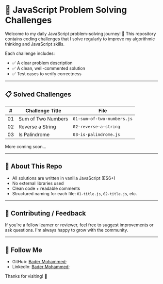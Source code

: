 # 🧠 JavaScript Problem Solving Challenges

Welcome to my daily JavaScript problem-solving journey! 🚀
This repository contains coding challenges that I solve
regularly to improve my algorithmic thinking and JavaScript skills.

Each challenge includes:

* ✅ A clear problem description
* ✅ A clean, well-commented solution
* ✅ Test cases to verify correctness

---

## 📋 Solved Challenges

| #  | Challenge Title    | File                       |
| -- | ------------------ | -------------------------- |
| 01 | Sum of Two Numbers | `01-sum-of-two-numbers.js` |
| 02 | Reverse a String   | `02-reverse-a-string`      |
| 03 | Is Palindrome      | `03-is-palindrome.js`      |

More coming soon...

---

## 📌 About This Repo

* All solutions are written in vanilla JavaScript (ES6+)
* No external libraries used
* Clean code + readable comments
* Structured naming for each file: `01-title.js`, `02-title.js`, etc.

---

## 🤝 Contributing / Feedback

If you're a fellow learner or reviewer, feel free to suggest
improvements or ask questions. I'm always happy to grow with the community.

---

## 🔗 Follow Me

* GitHub: [Bader Mohammed](https://github.com/Bader917);
* LinkedIn: [Bader Mohammed](https://www.linkedin.com/in/bader917/);

Thanks for visiting! 🙌
